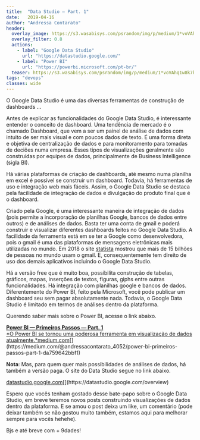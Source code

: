 ```yaml
---
title:	"Data Studio — Part. 1"
date:	2019-04-16
author: "Andressa Contarato"
header:
  overlay_image: https://s3.wasabisys.com/psrandom/img/p/medium/1*voVAhq1w8k7k6_WGNU1obg.jpg
  overlay_filter: 0.8
  actions:
    - label: "Google Data Studio"
      url: "https://datastudio.google.com/"
    - label: "Power BI"
      url: "https://powerbi.microsoft.com/pt-br/"
  teaser: https://s3.wasabisys.com/psrandom/img/p/medium/1*voVAhq1w8k7k6_WGNU1obg.jpg
tags: "devops" 
classes: wide
---
```


O Google Data Studio é uma das diversas ferramentas de construção de dashboards ...

Antes de explicar as funcionalidades do Google Data Studio, é interessante entender o conceito de dashboard. Uma tendência de mercado é o chamado Dashboard, que vem a ser um painel de análise de dados com intuito de ser mais visual e com poucos dados de texto. É uma forma direta e objetiva de centralização de dados e para monitoramento para tomadas de deciões numa empresa. Esses tipos de visualizações geralmente são construídas por equipes de dados, principalmente de Business Intelligence (sigla BI). 

Há várias plataformas de criação de dashboards, até mesmo numa planilha em excel é possível se construir um dashboard. Todavia, há ferramentas de uso e integração web mais fáceis. Assim, o Google Data Studio se destaca pela facilidade de integração de dados e divulgação do produto final que é o dashboard.

Criado pela Google, é uma interessante maneira de integração de dados (pois permite a incorporação de planilhas Google, bancos de dados entre outros) e de análises de dados. Basta ter uma conta de gmail e poderá construir e visualizar diferentes dashboards feitos no Google Data Studio. A facilidade da ferramenta está em se ter a Google como desenvolvedora, pois o gmail é uma das plataformas de mensagens eletrônicas mais utilizadas no mundo. Em 2018 o site  [statista](https://www.statista.com/statistics/432390/active-gmail-users/) mostrou que mais de 15 bilhões de pessoas no mundo usam o gmail. E, consequentemente tem direito de uso dos demais aplicativos incluindo o Google Data Studio.

Há a versão free que é muito boa, possibilita construção de tabelas, gráficos, mapas, inserções de textos, figuras, giphs entre outras funcionalidades. Há integração com planilhas google e bancos de dados. Diferentemente do Power BI, feito pela Microsoft, você pode publicar um dashboard seu sem pagar absolutamente nada. Todavia, o Google Data Studio é limitado em termos de análises dentro da plataforma.

Querendo saber mais sobre o Power BI, acesse o link abaixo.

[**Power BI — Primeiros Passos — Part. 1**  
*O Power BI se tornou uma poderosa ferramenta em visualização de dados atualmente.*medium.com](https://medium.com/@andressacontarato_4052/power-bi-primeiros-passos-part-1-da759642bbf1 "https://medium.com/@andressacontarato_4052/power-bi-primeiros-passos-part-1-da759642bbf1")[](https://medium.com/@andressacontarato_4052/power-bi-primeiros-passos-part-1-da759642bbf1)

**Nota**: Mas, para quem quer mais possibilidades de análises de dados, há também a versão paga. O site do Data Studio segue no link abaixo.

[datastudio.google.com](https://datastudio.google.com/overview "https://datastudio.google.com/overview")[](https://datastudio.google.com/overview)  

Espero que vocês tenham gostado desse bate-papo sobre o Google Data Studio, em breve teremos novos posts construindo visualizações de dados dentro da plataforma. E se amou o post deixa um like, um comentário (pode deixar também se não gostou muito também, estamos aqui para melhorar sempre para vocês hehehe).

Bjs e até breve com + 9dades!
